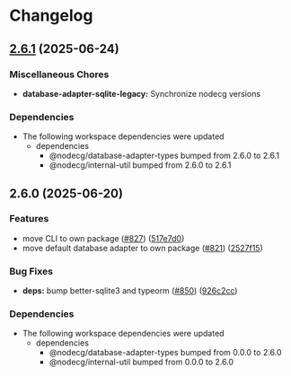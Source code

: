 # Changelog

## [2.6.1](https://github.com/nodecg/nodecg/compare/database-adapter-sqlite-legacy-v2.6.0...database-adapter-sqlite-legacy-v2.6.1) (2025-06-24)


### Miscellaneous Chores

* **database-adapter-sqlite-legacy:** Synchronize nodecg versions


### Dependencies

* The following workspace dependencies were updated
  * dependencies
    * @nodecg/database-adapter-types bumped from 2.6.0 to 2.6.1
    * @nodecg/internal-util bumped from 2.6.0 to 2.6.1

## 2.6.0 (2025-06-20)


### Features

* move CLI to own package ([#827](https://github.com/nodecg/nodecg/issues/827)) ([517e7d0](https://github.com/nodecg/nodecg/commit/517e7d0f4dcea97cd681a07813a254f7c204d37a))
* move default database adapter to own package ([#821](https://github.com/nodecg/nodecg/issues/821)) ([2527f15](https://github.com/nodecg/nodecg/commit/2527f151737971a9dbde5f686f97edf48c48735b))


### Bug Fixes

* **deps:** bump better-sqlite3 and typeorm ([#850](https://github.com/nodecg/nodecg/issues/850)) ([926c2cc](https://github.com/nodecg/nodecg/commit/926c2cc0ca94e6df6437ad0323ad0b226e6f79ca))


### Dependencies

* The following workspace dependencies were updated
  * dependencies
    * @nodecg/database-adapter-types bumped from 0.0.0 to 2.6.0
    * @nodecg/internal-util bumped from 0.0.0 to 2.6.0
